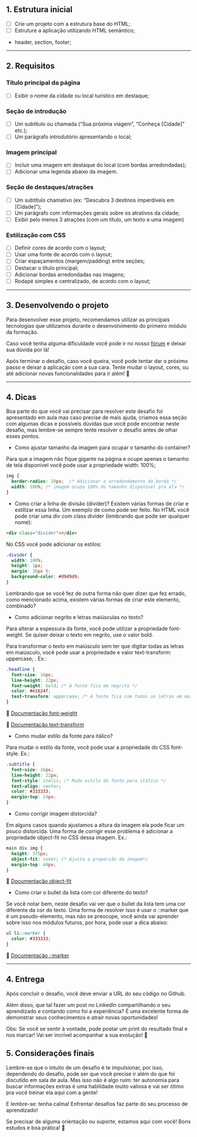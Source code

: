 ## 1. Estrutura inicial
- [ ] Crie um projeto com a estrutura base do HTML;
- [ ] Estruture a aplicação utilizando HTML semântico;
- header, section, footer;

---

## 2. Requisitos
### Título principal da página
- [ ] Exibir o nome da cidade ou local turístico em destaque;

### Seção de introdução
- [ ] Um subtítulo ou chamada (“Sua próxima viagem”, “Conheça [Cidade]” etc.);
- [ ] Um parágrafo introdutório apresentando o local;

### Imagem principal
- [ ] Incluir uma imagem em destaque do local (com bordas arredondadas);
- [ ] Adicionar uma legenda abaixo da imagem.

### Seção de destaques/atrações
- [ ] Um subtítulo chamativo (ex: “Descubra 3 destinos imperdíveis em [Cidade]”);
- [ ] Um parágrafo com informações gerais sobre os atrativos da cidade;
- [ ] Exibir pelo menos 3 atrações (com um título, um texto e uma imagem)

### Estilização com CSS
- [ ] Definir cores de acordo com o layout;
- [ ] Usar uma fonte de acordo com o layout;
- [ ] Criar espaçamentos (margem/padding) entre seções;
- [ ] Destacar o título principal;
- [ ] Adicionar bordas arredondadas nas imagens;
- [ ] Rodapé simples e centralizado, de acordo com o layout;

---

## 3. Desenvolvendo o projeto
Para desenvolver esse projeto, recomendamos utilizar as principais tecnologias que utilizamos durante o desenvolvimento do primeiro módulo da formação.

Caso você tenha alguma dificuldade você pode ir no nosso 
[fórum](https://forum.example.com)
 e deixar sua dúvida por lá!

Após terminar o desafio, caso você queira, você pode tentar dar o próximo passo e deixar a aplicação com a sua cara. Tente mudar o layout, cores, ou até adicionar novas funcionalidades para ir além! 🚀

---

## 4. Dicas
Boa parte do que você vai precisar para resolver este desafio foi apresentado em aula mas caso precise de mais ajuda, criamos essa seção com algumas dicas e possíveis dúvidas que você pode encontrar neste desafio, mas lembre-se sempre tente resolver o desafio antes de olhar esses pontos.

- Como ajustar tamanho da imagem para ocupar o tamanho do container?

Para que a imagem não fique gigante na página e ocupe apenas o tamanho de tela disponível você pode usar a propriedade width: 100%;

```css
img {
  border-radius: 28px;  /* Adicionar o arredondamento da borda */
  width: 100%; /* imagem ocupa 100% do tamanho disponível pra ela */
}
```
- Como criar a linha de divisão (divider)?
Existem várias formas de criar e estilizar essa linha. Um exemplo de como pode ser feito. No HTML você pode criar uma div com class divider (lembrando que pode ser qualquer nome):

```html
<div class="divider"></div>
```

No CSS você pode adicionar os estilos:

```css
.divider {
  width: 100%;
  height: 1px;
  margin: 36px 0;
  background-color: #d9d9d9;
}
```

Lembrando que se você fez de outra forma não quer dizer que fez errado, como mencionado acima, existem várias formas de criar este elemento, combinado?

- Como adicionar negrito e letras maiúsculas no texto?

Para alterar a espessura da fonte, você pode utilizar a propriedade font-weight. Se quiser deixar o texto em negrito, use o valor bold.

Para transformar o texto em maiúsculo sem ter que digitar todas as letras em maiúsculo, você pode usar a propriedade e valor text-transform: uppercase; . Ex.:

```css
.headline {
  font-size: 16px;
  line-height: 22px;
  font-weight: bold; /* A fonte fica em negrito */
  color: #e1624f;
  text-transform: uppercase; /* A fonte fica com todas as letras em maiúsculo */
}
```
📗 
[Documentação font-weight](https://developer.mozilla.org/en-US/docs/Web/CSS/font-weight)

📗 
[Documentação text-transform](https://developer.mozilla.org/en-US/docs/Web/CSS/text-transform)

- Como mudar estilo da fonte para itálico?

Para mudar o estilo da fonte, você pode usar a propriedade do CSS font-style. Ex.:

```css
.subtitle {
  font-size: 16px;
  line-height: 22px;
  font-style: italic; /* Muda estilo da fonte para itálico */
  text-align: center;
  color: #333333;
  margin-top: 24px;
}
```

- Como corrigir imagem distorcida?

Em alguns casos quando ajustamos a altura da imagem ela pode ficar um pouco distorcida. Uma forma de corrigir esse problema é adicionar a propriedade object-fit no CSS dessa imagem. Ex.:

```css
main div img {
  height: 375px;
  object-fit: cover; /* Ajusta a proporção da imagem*/
  margin-top: 44px;
}
```

📗 
[Documentação object-fit](https://developer.mozilla.org/pt-BR/docs/Web/CSS/object-fit)

- Como criar o bullet da lista com cor diferente do texto?

Se você notar bem, neste desafio vai ver que o bullet da lista tem uma cor diferente da cor do texto. Uma forma de resolver isso é usar o ::marker que é um pseudo-elemento, mas não se preocupe, você ainda vai aprender sobre isso nos módulos futuros, por hora, pode usar a dica abaixo:

```css
ul li::marker {
  color: #333333;
}
```

📗 
[Documentação ::marker](https://developer.mozilla.org/en-US/docs/Web/CSS/::marker)

---

## 4. Entrega
Após concluir o desafio, você deve enviar a URL do seu código no Github.

Além disso, que tal fazer um post no LinkedIn compartilhando o seu aprendizado e contando como foi a experiência? É uma excelente forma de demonstrar seus conhecimentos e atrair novas oportunidades!

Obs: Se você se sentir à vontade, pode postar um print do resultado final e nos marcar! Vai ser incrível acompanhar a sua evolução! 💜

## 5. Considerações finais
Lembre-se que o intuito de um desafio é te impulsionar, por isso, dependendo do desafio, pode ser que você precise ir além do que foi discutido em sala de aula. Mas isso não é algo ruim: ter autonomia para buscar informações extras é uma habilidade muito valiosa e vai ser ótimo pra você treinar ela aqui com a gente!

E lembre-se: tenha calma! Enfrentar desafios faz parte do seu processo de aprendizado!

Se precisar de alguma orientação ou suporte, estamos aqui com você! Bons estudos e boa prática! 💜
